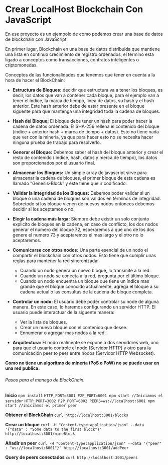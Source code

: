 # Crear LocalHost Blockchain Con JavaScript

En ese proyecto es un ejempolo de como podemos crear una base de datos de blockchain con JavaScript.

En primer lugar, Blockchain en una base de datos distribuida que mantiene una lista en continuo crecimiento de registro ordenados, el termino esta ligado a conceptos como transacciones, contratos inteligentes o criptomonedas.

Conceptos de las funcionalidades que tenemos que tener en cuenta a la hora de hacer el BlockChain:

* **Estructura de Bloques:** decidir que estructura va a tener los bloques, es decir, los datos que van a contener cada bloque, para el ejemplo van a tener el índice, la marca de tiempo, linea de datos, su hash y el hash anterior. Este hash anterior debe de estar presente en el bloque siguente para que mantenga una integridad toda la cadena de bloques.

* **Hash del Bloque:** El bloque debe tener un hash para poder hacer la cadena de datos ordenada. El SHA-256 rellena el contenido del bloque (índice + anterior hash + marca de tiempo + datos). Esto no tiene nada que ver con la minería, ya que para hacer esto no se necesita hacer ninguna prueba de trabajo para resolverlo.

* **Generar el Bloque:** Debemos saber el hash del bloque anterior y crear el resto de contenido ( indice, hash, datos y merca de tiempo), los datos son proporcionados por el usuario final.

* **Almacenar los Bloques:** Un simple array de javascript sirve para almacenar la cadena de bloques, el primer bloque de esta cadena es llamado “Genesis-Block” y este tiene que ir codificado. 

* **Validar la Integridad de los Bloques:** Debemos poder validar si un bloque o una cadena de bloques son validos en términos de integridad. Sobretodo si los bloque vienen de nuevos nodos entonces debemos decidir si los aceptamos o no.

* **Elegir la cadena más larga:** Siempre debe existir un solo conjunto explicito de bloques en la cadena, en caso de conflicto, los dos nodos generar el numero del bloque 72, esperaremos a que uno de los dos genere el numero 73 y aceptaremos el mas largo y el otro no lo aceptaremos.

* **Comunicarse con otros nodos:** Una parte esencial de un nodo el compartir el blockchain con otros nodos. Esto tiene que cumplir unas reglas para mantener la red sincronizada:
    * Cuando un nodo genera un nuevo bloque, lo transmite a la red.
    * Cuando un nodo se conecta a la red, pregunta por el último bloque.
    * Cuando un nodo encuentra un bloque que tiene un índice mas grande que el bloque conocido actualmente, agrega el bloque a su cadena actual o las consultas de la cadena de bloque completa.

* **Controlar un nodo:** El usuario debe poder controlar su node de alguna manera. En este caso, lo haremos configurando un servidor HTTP. El usuario puede interactuar de la siguente manera:
    * Ver la lista de bloques.
    * Crear un nuevo bloque con el contenido que desee.
    * Ennumerar o agregar mas nodos a la red.

* **Arquitectura:** El nodo realmente se expone a dos servidores web, uno para que el usuario controle el nodo (Servidor HTTP) y otro para la comunicación peer to peer entre nodos (Servidor HTTP Websocket).

**Como no tiene un algoritmo de minería (PoS o PoW) no se puede usar en una red publica.** 

###### Pasos para el manego de BlockChain:

**Inicio**
`npm install`
`HTTP_PORT=3001 P2P_PORT=6001 npm start //Iniciamos el servidor` 
`HTTP_PORT=3002 P2P_PORT=6002 PEERS=ws://localhost:6001 npm start //iniciamos el primer peer` 

**Obtener el BlockChain**
`curl http://localhost:3001/blocks` 

**Crear un bloque**
`curl -H "Content-type:application/json" --data '{"data" : "Some data to the first block"}' http://localhost:3001/mineBlock` 

**Añadir un peer**
`curl -H "Content-type:application/json" --data '{"peer" : "ws://localhost:6001"}' http://localhost:3001/addPeer` 

**Query de peers conectados**
`curl http://localhost:3001/peers` 

